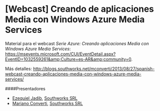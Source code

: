 [Webcast] Creando de aplicaciones Media con Windows Azure Media Services
========================================================================

Material para el webcast _Serie Azure: Creando aplicaciones Media con Windows Azure Media Services_: https://msevents.microsoft.com/CUI/EventDetail.aspx?EventID=1032559261&amp;Culture=es-AR&amp;community=0.

Más detalles: http://blogs.southworks.net/mconverti/2013/08/27/spanish-webcast-creando-aplicaciones-media-con-windows-azure-media-services/


####Presentadores
- [Ezequiel Jadib](https://twitter.com/ejadib), [Southworks SRL](http://blogs.southworks.net/about-us/)
- [Mariano Converti](https://twitter.com/mconverti), [Southworks SRL](http://blogs.southworks.net/about-us/)
